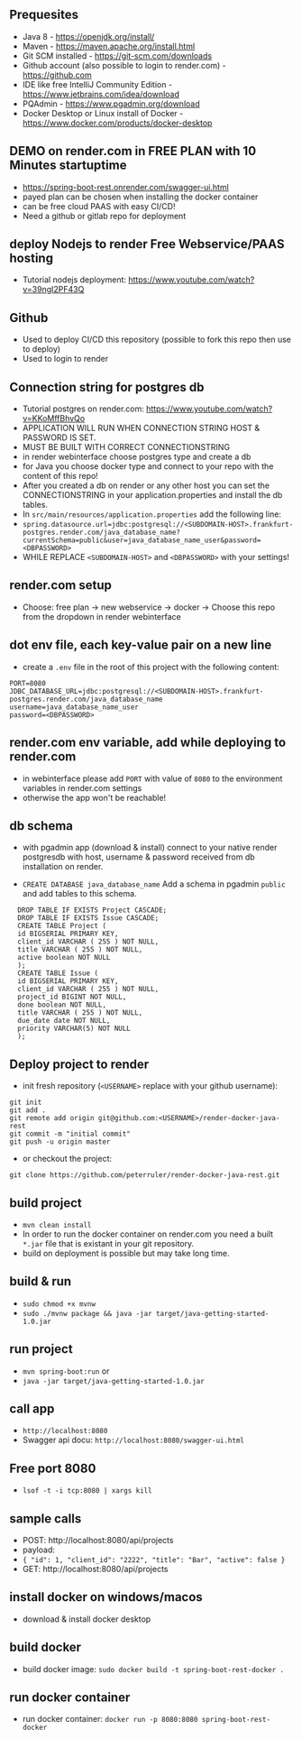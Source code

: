 ## Prequesites

- Java 8 - https://openjdk.org/install/
- Maven - https://maven.apache.org/install.html
- Git SCM installed - https://git-scm.com/downloads
- Github account (also possible to login to render.com) - https://github.com
- IDE like free IntelliJ Community Edition - https://www.jetbrains.com/idea/download
- PQAdmin - https://www.pgadmin.org/download
- Docker Desktop or Linux install of Docker - https://www.docker.com/products/docker-desktop

## DEMO on render.com in FREE PLAN with 10 Minutes startuptime

- https://spring-boot-rest.onrender.com/swagger-ui.html
- payed plan can be chosen when installing the docker container
- can be free cloud PAAS with easy CI/CD!
- Need a github or gitlab repo for deployment

## deploy Nodejs to render Free Webservice/PAAS hosting

- Tutorial nodejs deployment: https://www.youtube.com/watch?v=39ngI2PF43Q 

## Github

- Used to deploy CI/CD this repository (possible to fork this repo then use to deploy)
- Used to login to render

## Connection string for postgres db
- Tutorial postgres on render.com: https://www.youtube.com/watch?v=KKoMffBhvQo
- APPLICATION WILL RUN WHEN CONNECTION STRING HOST & PASSWORD IS SET.
- MUST BE BUILT WITH CORRECT CONNECTIONSTRING
- in render webinterface choose postgres type and create a db
- for Java you choose docker type and connect to your repo with the content of this repo!
- After you created a db on render or any other host you can set the CONNECTIONSTRING in your application.properties and install the db tables.
- In `src/main/resources/application.properties` add the following line:
- `spring.datasource.url=jdbc:postgresql://<SUBDOMAIN-HOST>.frankfurt-postgres.render.com/java_database_name?currentSchema=public&user=java_database_name_user&password=<DBPASSWORD>`
- WHILE REPLACE `<SUBDOMAIN-HOST>` and `<DBPASSWORD>` with your settings!

## render.com setup

- Choose: free plan -> new webservice -> docker -> Choose this repo from the dropdown in render webinterface

## dot env file, each key-value pair on a new line
- create a `.env` file in the root of this project with the following content:

```
PORT=8080
JDBC_DATABASE_URL=jdbc:postgresql://<SUBDOMAIN-HOST>.frankfurt-postgres.render.com/java_database_name
username=java_database_name_user
password=<DBPASSWORD>
```

## render.com env variable, add while deploying to render.com

- in webinterface please add `PORT` with value of `8080` to the environment variables in render.com settings
- otherwise the app won't be reachable!
 
## db schema

- with pgadmin app (download & install) connect to your native render postgresdb with host, username & password received from db installation on render.

- `CREATE DATABASE java_database_name` Add a schema in pgadmin `public` and add tables to this schema.

```set transaction read write;
  DROP TABLE IF EXISTS Project CASCADE;
  DROP TABLE IF EXISTS Issue CASCADE;
  CREATE TABLE Project (
  id BIGSERIAL PRIMARY KEY,
  client_id VARCHAR ( 255 ) NOT NULL,
  title VARCHAR ( 255 ) NOT NULL,
  active boolean NOT NULL
  );
  CREATE TABLE Issue (
  id BIGSERIAL PRIMARY KEY,
  client_id VARCHAR ( 255 ) NOT NULL,
  project_id BIGINT NOT NULL,
  done boolean NOT NULL,
  title VARCHAR ( 255 ) NOT NULL,
  due_date date NOT NULL,
  priority VARCHAR(5) NOT NULL
  );
  ```
## Deploy project to render

- init fresh repository (`<USERNAME>` replace with your github username):
```
git init
git add .
git remote add origin git@github.com:<USERNAME>/render-docker-java-rest
git commit -m "initial commit"
git push -u origin master
```
- or checkout the project:
```
git clone https://github.com/peterruler/render-docker-java-rest.git
```

## build project

- `mvn clean install`
- In order to run the docker container on render.com you need a built `*.jar` file that is existant in your git repository.
- build on deployment is possible but may take long time.

## build & run

- `sudo chmod +x mvnw`
- `sudo ./mvnw package && java -jar target/java-getting-started-1.0.jar`

## run project

- `mvn spring-boot:run`
or
- `java -jar target/java-getting-started-1.0.jar`

## call app
 - `http://localhost:8080`
 -  Swagger api docu: `http://localhost:8080/swagger-ui.html`

## Free port 8080

- `lsof -t -i tcp:8080 | xargs kill`

## sample calls

- POST: http://localhost:8080/api/projects
- payload:
- `{
  "id": 1,
  "client_id": "2222",
  "title": "Bar",
  "active": false
  }`
- GET: http://localhost:8080/api/projects


## install docker on windows/macos

- download & install docker desktop

## build docker

- build docker image: `sudo docker build -t spring-boot-rest-docker .`

## run docker container

- run docker container: `docker run -p 8080:8080 spring-boot-rest-docker`